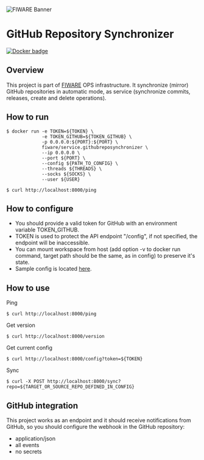 ![FIWARE Banner](https://nexus.lab.fiware.org/content/images/fiware-logo1.png)

# GitHub Repository Synchronizer
[![Docker badge](https://img.shields.io/docker/pulls/fiware/service.reposynchronizer.svg)](https://hub.docker.com/r/fiware/service.reposynchronizer/)

## Overview
This project is part of [FIWARE](https://fiware.org) OPS infrastructure.
It synchronize (mirror) GitHub repositories in automatic mode, as service (synchronize commits, releases, create and delete operations).

## How to run
```console
$ docker run -e TOKEN=${TOKEN} \
             -e TOKEN_GITHUB=${TOKEN_GITHUB} \
             -p 0.0.0.0:${PORT}:${PORT} \
             fiware/service.githubreposynchronizer \
             --ip 0.0.0.0 \
             --port ${PORT} \
             --config ${PATH_TO_CONFIG} \
             --threads ${THREADS} \
             --socks ${SOCKS} \
             --user ${USER}
```
```console
$ curl http://localhost:8000/ping
```

## How to configure
+ You should provide a valid token for GitHub with an environment variable TOKEN_GITHUB.
+ TOKEN is used to protect the API endpoint "/config", if not specified, the endpoint will be inaccessible.
+ You can mount workspace from host (add option -v to docker run command, target path should be the same, as in config) to preserve it's state.
+ Sample config is located [here](./config-example.json).

## How to use
Ping
```console
$ curl http://localhost:8000/ping
```
Get version
```console
$ curl http://localhost:8000/version
```
Get current config
```console
$ curl http://localhost:8000/config?token=${TOKEN}
```
Sync
```console
$ curl -X POST http://localhost:8000/sync?repo=${TARGET_OR_SOURCE_REPO_DEFINED_IN_CONFIG}
```
## GitHub integration
This project works as an endpoint and it should receive notifications from GitHub, so you should configure the webhook in the GitHub repository:
* application/json
* all events
* no secrets
